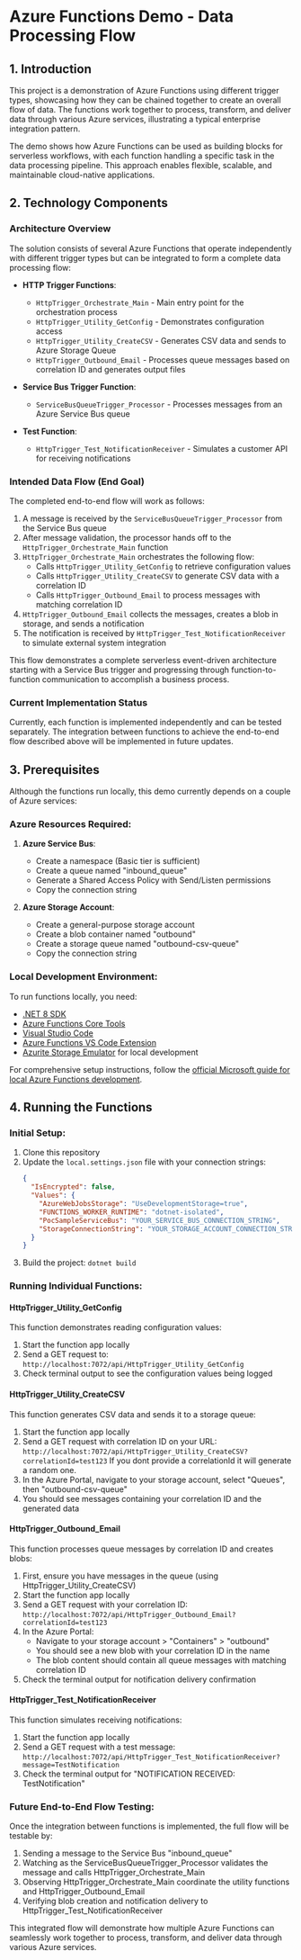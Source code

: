 # Azure Functions Demo - Data Processing Flow

## 1. Introduction

This project is a demonstration of Azure Functions using different trigger types, showcasing how they can be chained together to create an overall flow of data. The functions work together to process, transform, and deliver data through various Azure services, illustrating a typical enterprise integration pattern.

The demo shows how Azure Functions can be used as building blocks for serverless workflows, with each function handling a specific task in the data processing pipeline. This approach enables flexible, scalable, and maintainable cloud-native applications.

## 2. Technology Components

### Architecture Overview

The solution consists of several Azure Functions that operate independently with different trigger types but can be integrated to form a complete data processing flow:

- **HTTP Trigger Functions**:
  - `HttpTrigger_Orchestrate_Main` - Main entry point for the orchestration process
  - `HttpTrigger_Utility_GetConfig` - Demonstrates configuration access
  - `HttpTrigger_Utility_CreateCSV` - Generates CSV data and sends to Azure Storage Queue
  - `HttpTrigger_Outbound_Email` - Processes queue messages based on correlation ID and generates output files

- **Service Bus Trigger Function**:
  - `ServiceBusQueueTrigger_Processor` - Processes messages from an Azure Service Bus queue

- **Test Function**:
  - `HttpTrigger_Test_NotificationReceiver` - Simulates a customer API for receiving notifications

### Intended Data Flow (End Goal)

The completed end-to-end flow will work as follows:

1. A message is received by the `ServiceBusQueueTrigger_Processor` from the Service Bus queue
2. After message validation, the processor hands off to the `HttpTrigger_Orchestrate_Main` function
3. `HttpTrigger_Orchestrate_Main` orchestrates the following flow:
   - Calls `HttpTrigger_Utility_GetConfig` to retrieve configuration values
   - Calls `HttpTrigger_Utility_CreateCSV` to generate CSV data with a correlation ID
   - Calls `HttpTrigger_Outbound_Email` to process messages with matching correlation ID
4. `HttpTrigger_Outbound_Email` collects the messages, creates a blob in storage, and sends a notification
5. The notification is received by `HttpTrigger_Test_NotificationReceiver` to simulate external system integration

This flow demonstrates a complete serverless event-driven architecture starting with a Service Bus trigger and progressing through function-to-function communication to accomplish a business process.

### Current Implementation Status

Currently, each function is implemented independently and can be tested separately. The integration between functions to achieve the end-to-end flow described above will be implemented in future updates.

## 3. Prerequisites

Although the functions run locally, this demo currently depends on a couple of Azure services:

### Azure Resources Required:

1. **Azure Service Bus**:
   - Create a namespace (Basic tier is sufficient)
   - Create a queue named "inbound_queue"
   - Generate a Shared Access Policy with Send/Listen permissions
   - Copy the connection string

2. **Azure Storage Account**:
   - Create a general-purpose storage account
   - Create a blob container named "outbound"
   - Create a storage queue named "outbound-csv-queue"
   - Copy the connection string

### Local Development Environment:

To run functions locally, you need:

- [.NET 8 SDK](https://dotnet.microsoft.com/download/dotnet/8.0)
- [Azure Functions Core Tools](https://docs.microsoft.com/en-us/azure/azure-functions/functions-run-local#install-the-azure-functions-core-tools)
- [Visual Studio Code](https://code.visualstudio.com/)
- [Azure Functions VS Code Extension](https://marketplace.visualstudio.com/items?itemName=ms-azuretools.vscode-azurefunctions)
- [Azurite Storage Emulator](https://docs.microsoft.com/en-us/azure/storage/common/storage-use-azurite) for local development

For comprehensive setup instructions, follow the [official Microsoft guide for local Azure Functions development](https://docs.microsoft.com/en-us/azure/azure-functions/functions-develop-local).

## 4. Running the Functions

### Initial Setup:

1. Clone this repository
2. Update the `local.settings.json` file with your connection strings:
   ```json
   {
     "IsEncrypted": false,
     "Values": {
       "AzureWebJobsStorage": "UseDevelopmentStorage=true",
       "FUNCTIONS_WORKER_RUNTIME": "dotnet-isolated",
       "PocSampleServiceBus": "YOUR_SERVICE_BUS_CONNECTION_STRING",
       "StorageConnectionString": "YOUR_STORAGE_ACCOUNT_CONNECTION_STRING"
     }
   }
   ```
3. Build the project: `dotnet build`

### Running Individual Functions:

#### HttpTrigger_Utility_GetConfig

This function demonstrates reading configuration values:

1. Start the function app locally
2. Send a GET request to: `http://localhost:7072/api/HttpTrigger_Utility_GetConfig`
3. Check terminal output to see the configuration values being logged

#### HttpTrigger_Utility_CreateCSV

This function generates CSV data and sends it to a storage queue:

1. Start the function app locally
2. Send a GET request with correlation ID on your URL: `http://localhost:7072/api/HttpTrigger_Utility_CreateCSV?correlationId=test123` If you dont provide a correlationId it will generate a random one.
3. In the Azure Portal, navigate to your storage account, select "Queues", then "outbound-csv-queue"
4. You should see messages containing your correlation ID and the generated data

#### HttpTrigger_Outbound_Email

This function processes queue messages by correlation ID and creates blobs:

1. First, ensure you have messages in the queue (using HttpTrigger_Utility_CreateCSV)
2. Start the function app locally
3. Send a GET request with your correlation ID: `http://localhost:7072/api/HttpTrigger_Outbound_Email?correlationId=test123`
4. In the Azure Portal:
   - Navigate to your storage account > "Containers" > "outbound"
   - You should see a new blob with your correlation ID in the name
   - The blob content should contain all queue messages with matching correlation ID
5. Check the terminal output for notification delivery confirmation

#### HttpTrigger_Test_NotificationReceiver

This function simulates receiving notifications:

1. Start the function app locally
2. Send a GET request with a test message: `http://localhost:7072/api/HttpTrigger_Test_NotificationReceiver?message=TestNotification`
3. Check the terminal output for "NOTIFICATION RECEIVED: TestNotification"

### Future End-to-End Flow Testing:

Once the integration between functions is implemented, the full flow will be testable by:

1. Sending a message to the Service Bus "inbound_queue" 
2. Watching as the ServiceBusQueueTrigger_Processor validates the message and calls HttpTrigger_Orchestrate_Main
3. Observing HttpTrigger_Orchestrate_Main coordinate the utility functions and HttpTrigger_Outbound_Email
4. Verifying blob creation and notification delivery to HttpTrigger_Test_NotificationReceiver

This integrated flow will demonstrate how multiple Azure Functions can seamlessly work together to process, transform, and deliver data through various Azure services.